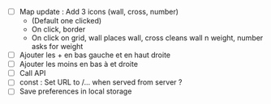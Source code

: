 - [ ] Map update : Add 3 icons (wall, cross, number)
  - (Default one clicked)
  - On click, border
  - On click on grid, wall places wall, cross cleans wall n weight, number asks for weight
- [ ] Ajouter les + en bas gauche et en haut droite
- [ ] Ajouter les moins en bas à et droite
- [ ] Call API
- [ ] const : Set URL to /... when served from server ?
- [ ] Save preferences in local storage
